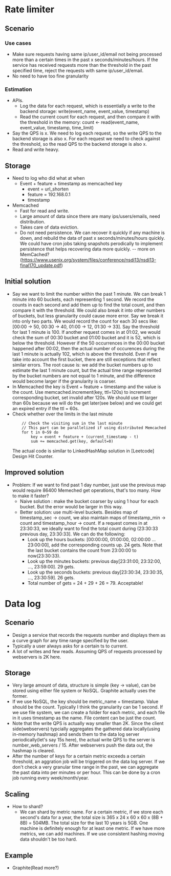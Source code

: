 # Rate limiter

## Scenario
### Use cases
* Make sure requests having same ip/user_id/email not being processed more than a certain times in the past x seconds/minutes/hours. If the service has received requests more than the threshold in the past specified time, reject the requests with same ip/user_id/email. 
* No need to have too fine granularity

### Estimation
* APIs.
	- Log the data for each request, which is essentially a write to the backend storage: write(event_name, event_value, timestamp)
	- Read the current count for each request, and then compare it with the threshold in the memory: count <- read(event_name, event_value, timestamp, time_limit)
* Say the QPS is x. We need to log each request, so the write QPS to the backend storage is also x. For each request we need to check against the threshold, so the read QPS to the backend storage is also x.
* Read and write heavy.

## Storage
* Need to log who did what at when
	- Event + feature + timestamp as memcached key
		+ event = url_shorten
		+ feature = 192.168.0.1
		+ timestamp
* Memcached
	- Fast for read and write.
	- Large amount of data since there are many ips/users/emails, need distribution.
	- Takes care of data eviction.
	- Do not need persistence. We can recover it quickly if any machine is down, and rebuild the data of past x seconds/minutes/hours quickly. We could have cron jobs taking snapshots perodically to implement persistence that helps recovering data more quickly. -- more on MemCached? (https://www.usenix.org/system/files/conference/nsdi13/nsdi13-final170_update.pdf)

## Initial solution
* Say we want to limit the number within the past 1 minute. We can break 1 minute into 60 buckets, each representing 1 second. We record the counts in each second and add them up to find the total count, and then compare it with the threshold. We could also break it into other numbers of buckets, but less granularity could cause more error. Say we break it into only two parts. We would record the count for each 30 secs like: [00:00 -> 50, 00:30 -> 40, 01:00 -> 12, 01:30 -> 33]. Say the threshold for last 1 minute is 100. If another request comes in at 01:02, we would check the sum of 00:30 bucket and 01:00 bucket and it is 52, which is below the threshold. However if the 50 occurrences in the 00:00 bucket happened after 00:02, then the actual number of occurences during the last 1 minute is actually 102, which is above the threshold. Even if we take into account the first bucket, there are still exceptions that reflect similar errors. The root cause is: we add the bucket numbers up to estimate the last 1 minute count, but the actual time range represented by the bucket numbers are not equal to 1 minute, and the difference would become larger if the granularity is coarser. 
* In Memcached the key is Event + feature + timestamp and the value is the count. Use memcached.increment(key, ttl=120s) to increment corresponding bucket, set invalid after 120s. We should use ttl larger than 60s because we will do the get later(see below) and we could get an expired entry if the ttl = 60s.
* Check whether over the limits in the last minute
	```
		// Check the visiting sum in the last minute
		// This part can be parallelized if using distributed Memcached
		for t in 0~59 do
			key = event + feature + (current_timestamp - t)
			sum += memcached.get(key, default=0)
	```
	The actual code is similar to LinkedHashMap solution in [Leetcode] Design Hit Counter.

## Improved solution
* Problem: If we want to find past 1 day number, just use the previous map would require 86400 Memeched get operations, that's too many. How to make it faster?
	- Naive solution : make the bucket coarser by using 1 hour for each bucket. But the error would be larger in this way.
	- Better solution: use multi-level buckets. Besides map of timestamp_sec -> count, we also maintain maps of timestamp_min -> count and timestamp_hour -> count. If a request comes in at 23:30:33, we ideally want to find the total count during (23:30:33 previous day, 23:30:33]. We can do the following:
		+ Look up the hours buckets: [00:00:00, 01:00:00, 02:00:00 ... 23:00:00], add the corresponding counts up. 24 gets. Note that the last bucket contains the count from 23:00:00 to now(23:30:33). 
		+ Look up the minutes buckets: previous day[23:31:00, 23:32:00, ..., 23:59:00]. 29 gets.
		+ Look up the seconds buckets: previous day[23:30:34, 23:30:35, ..., 23:30:59]. 26 gets.
		+ Total number of gets = 24 + 29 + 26 = 79. Acceptable!


# Data log
## Scenario
* Design a service that records the requests number and displays them as a curve graph for any time range specified by the user.
* Typically a user always asks for a certain ts to current.
* A lot of writes and few reads. Assuming QPS of requests processed by webservers is 2K here.

## Storage
* Very large amount of data, structure is simple (key -> value), can be stored using either file system or NoSQL. Graphite actually uses the former.
* If we use NoSQL, the key should be metric_name + timestamp. Value should be the count. Typically I think the granularity can be 1 second. If we use file system, we can create a folder for each metric, and each file in it uses timestamp as the name. File content can be just the count.
* Note that the write QPS is actually way smaller than 2K. Since the client side(webservers) typcially aggregates the gathered data locally(using in-memory hashmap) and sends them to the data log server periodically(let's say 15s here), the actual write QPS to the server is number_web_servers / 15. After webservers push the data out, the hashmap is cleared.
* After the number of keys for a certain metric exceeds a certain threshold, an aggration job will be triggered on the data log server. If we don't check a very granular time range in the past, we can aggregate the past data into per minutes or per hour. This can be done by a cron job running every week/month/year.

## Scaling
* How to shard?
	- We can shard by metric name. For a certain metric, if we store each second's data for a year, the total size is 365 x 24 x 60 x 60 x (8B + 8B) = 504MB. The total size for the last 10 years is 5GB. One machine is definitely enough for at least one metric. If we have more metrics, we can add machines. If we use consistent hashing moving data shouldn't be too hard.

## Example
* Graphite(Read more?)